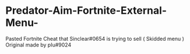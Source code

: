 # Predator-Aim-Fortnite-External-Menu-
Pasted Fortnite Cheat that Sinclear#0654 is trying to sell ( Skidded menu ) Original made by pІu#9024

